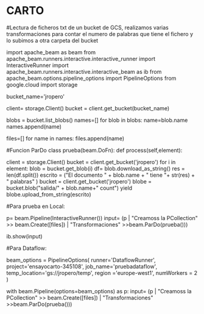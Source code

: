 # CARTO
#Lectura de ficheros txt de un bucket de GCS, realizamos varias transformaciones para contar el numero de palabras que tiene el fichero y lo subimos a otra carpeta del bucket
 
import apache_beam as beam
from apache_beam.runners.interactive.interactive_runner import InteractiveRunner
import apache_beam.runners.interactive.interactive_beam as ib
from apache_beam.options.pipeline_options import PipelineOptions
from google.cloud import storage

bucket_name='jropero'

client= storage.Client()
bucket = client.get_bucket(bucket_name)

blobs = bucket.list_blobs()
names=[]
for blob in blobs:
  name=blob.name
  names.append(name)

files=[]
for name in names:
  files.append(name)
  
#Funcion ParDo
class prueba(beam.DoFn):
 def process(self,element):

   client = storage.Client()
   bucket = client.get_bucket('jropero')
   for i in element:
     blob = bucket.get_blob(i)
     df= blob.download_as_string()
     res = len(df.split())
     escrito = ("El documento " + blob.name + " tiene "+ str(res) + " palabras" )
     bucket = client.get_bucket('jropero')
     blobe = bucket.blob("salida/" + blob.name+" count")
     yield blobe.upload_from_string(escrito)
     
#Para prueba en Local:

p= beam.Pipeline(InteractiveRunner())
input= (p | "Creamoss la PCollection" >> beam.Create([files])
  | "Transformaciones" >>beam.ParDo(prueba()))
 
ib.show(input)

#Para Dataflow:

beam_options = PipelineOptions(
    runner='DataflowRunner',
    project='ensayocarto-345108',
    job_name='pruebadataflow',
    temp_location='gs://jropero/temp',
    region ='europe-west1',
    numWorkers = 2
)


with beam.Pipeline(options=beam_options) as p:
  input= (p | "Creamoss la PCollection" >> beam.Create([files])
    | "Transformaciones" >>beam.ParDo(prueba()))

 
    
